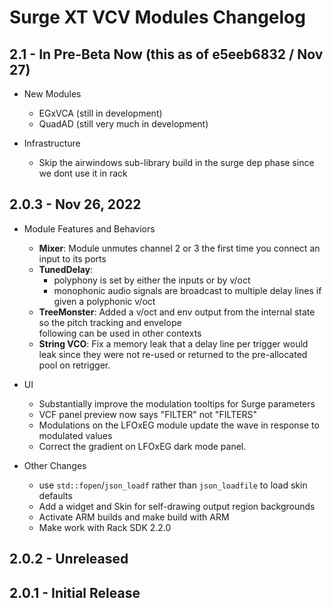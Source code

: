 # Surge XT VCV Modules Changelog

## 2.1 - In Pre-Beta Now (this as of e5eeb6832 / Nov 27)

- New Modules
    - EGxVCA (still in development)
    - QuadAD (still very much in development)

- Infrastructure
    - Skip the airwindows sub-library build in the surge dep phase since we dont use it in rack

## 2.0.3 - Nov 26, 2022

- Module Features and Behaviors
    - **Mixer**: Module unmutes channel 2 or 3 the first time you connect an input to its ports
    - **TunedDelay**:
        - polyphony is set by either the inputs or by v/oct
        - monophonic audio signals are broadcast to multiple delay lines if given a polyphonic v/oct
    - **TreeMonster**: Added a v/oct and env output from the internal state so the pitch tracking and envelope  
      following can be used in other contexts
    - **String VCO**: Fix a memory leak that a delay line per trigger would leak since they were not
      re-used or returned to the pre-allocated pool on retrigger.

- UI
    - Substantially improve the modulation tooltips for Surge parameters
    - VCF panel preview now says "FILTER" not "FILTERS"
    - Modulations on the LFOxEG module update the wave in response to modulated values
    - Correct the gradient on LFOxEG dark mode panel.

- Other Changes
    - use `std::fopen`/`json_loadf` rather than `json_loadfile` to load skin defaults
    - Add a widget and Skin for self-drawing output region backgrounds
    - Activate ARM builds and make build with ARM
    - Make work with Rack SDK 2.2.0

## 2.0.2 - Unreleased

## 2.0.1 - Initial Release
